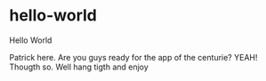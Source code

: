 # hello-world

Hello World

Patrick here. Are you guys ready for the app of the centurie? 
YEAH! Thougth so. Well hang tigth and enjoy
